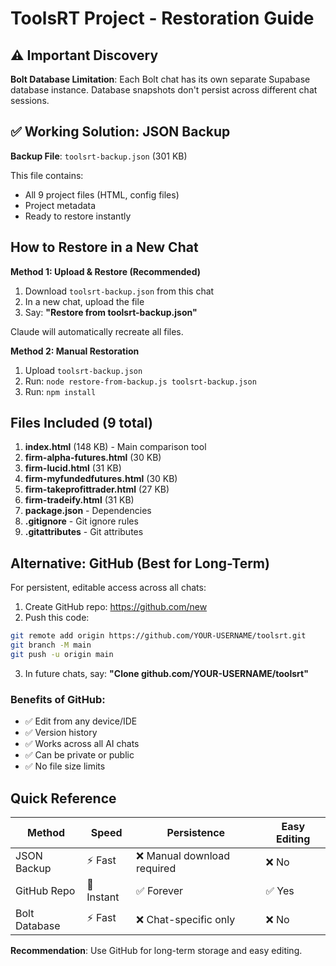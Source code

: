 # ToolsRT Project - Restoration Guide

## ⚠️ Important Discovery

**Bolt Database Limitation**: Each Bolt chat has its own separate Supabase database instance. Database snapshots don't persist across different chat sessions.

## ✅ Working Solution: JSON Backup

**Backup File**: `toolsrt-backup.json` (301 KB)

This file contains:
- All 9 project files (HTML, config files)
- Project metadata
- Ready to restore instantly

## How to Restore in a New Chat

**Method 1: Upload & Restore (Recommended)**
1. Download `toolsrt-backup.json` from this chat
2. In a new chat, upload the file
3. Say: **"Restore from toolsrt-backup.json"**

Claude will automatically recreate all files.

**Method 2: Manual Restoration**
1. Upload `toolsrt-backup.json`
2. Run: `node restore-from-backup.js toolsrt-backup.json`
3. Run: `npm install`

## Files Included (9 total)

1. **index.html** (148 KB) - Main comparison tool
2. **firm-alpha-futures.html** (30 KB)
3. **firm-lucid.html** (31 KB)
4. **firm-myfundedfutures.html** (30 KB)
5. **firm-takeprofittrader.html** (27 KB)
6. **firm-tradeify.html** (31 KB)
7. **package.json** - Dependencies
8. **.gitignore** - Git ignore rules
9. **.gitattributes** - Git attributes

## Alternative: GitHub (Best for Long-Term)

For persistent, editable access across all chats:

1. Create GitHub repo: https://github.com/new
2. Push this code:
```bash
git remote add origin https://github.com/YOUR-USERNAME/toolsrt.git
git branch -M main
git push -u origin main
```

3. In future chats, say: **"Clone github.com/YOUR-USERNAME/toolsrt"**

### Benefits of GitHub:
- ✅ Edit from any device/IDE
- ✅ Version history
- ✅ Works across all AI chats
- ✅ Can be private or public
- ✅ No file size limits

## Quick Reference

| Method | Speed | Persistence | Easy Editing |
|--------|-------|-------------|--------------|
| JSON Backup | ⚡ Fast | ❌ Manual download required | ❌ No |
| GitHub Repo | 🚀 Instant | ✅ Forever | ✅ Yes |
| Bolt Database | ⚡ Fast | ❌ Chat-specific only | ❌ No |

**Recommendation**: Use GitHub for long-term storage and easy editing.
